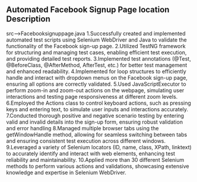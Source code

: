 Automated Facebook Signup Page location
Description
--------
src-->Facebooksignuppage.java
1.Successfully created and implemented automated test scripts using Selenium WebDriver and Java to validate the functionality of the Facebook sign-up page.
2.Utilized TestNG framework for structuring and managing test cases, enabling efficient test execution, and providing detailed test reports.
3.Implemented test annotations (@Test, @BeforeClass, @AfterMethod, AfterTest, etc.) for better test management and enhanced readability.
4.Implemented for loop structures to efficiently handle and interact with dropdown menus on the Facebook sign-up page, ensuring all options are correctly validated.
5.Used JavaScriptExecutor to perform zoom-in and zoom-out actions on the webpage, simulating user interactions and testing page responsiveness at different zoom levels.
6.Employed the Actions class to control keyboard actions, such as pressing keys and entering text, to simulate user inputs and interactions accurately.
7.Conducted thorough positive and negative scenario testing by entering valid and invalid details into the sign-up form, ensuring robust validation and error handling
8.Managed multiple browser tabs using the getWindowHandle method, allowing for seamless switching between tabs and ensuring consistent test execution across different windows.
9.Leveraged a variety of Selenium locators (ID, name, class, XPath, linktext) to accurately identify and interact with web elements, enhancing test reliability and maintainability.
10.Applied more than 30 different Selenium methods to perform various actions and validations, showcasing extensive knowledge and expertise in Selenium WebDriver.
